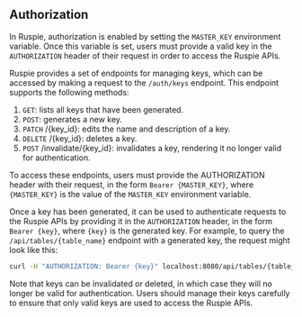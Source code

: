 ## Authorization
In Ruspie, authorization is enabled by setting the `MASTER_KEY` environment variable. Once this variable is set, users must provide a valid key in the `AUTHORIZATION` header of their request in order to access the Ruspie APIs.

Ruspie provides a set of endpoints for managing keys, which can be accessed by making a request to the `/auth/keys` endpoint. This endpoint supports the following methods:

1. `GET`: lists all keys that have been generated.
2. `POST`: generates a new key.
3. `PATCH` /{key_id}: edits the name and description of a key.
4. `DELETE` /{key_id}: deletes a key.
5. `POST` /invalidate/{key_id}: invalidates a key, rendering it no longer valid for authentication.

To access these endpoints, users must provide the AUTHORIZATION header with their request, in the form `Bearer {MASTER_KEY}`, where `{MASTER_KEY}` is the value of the `MASTER_KEY` environment variable.

Once a key has been generated, it can be used to authenticate requests to the Ruspie APIs by providing it in the `AUTHORIZATION` header, in the form `Bearer {key}`, where `{key}` is the generated key. For example, to query the `/api/tables/{table_name}` endpoint with a generated key, the request might look like this:

```bash
curl -H "AUTHORIZATION: Bearer {key}" localhost:8080/api/tables/{table_name}
````
Note that keys can be invalidated or deleted, in which case they will no longer be valid for authentication. Users should manage their keys carefully to ensure that only valid keys are used to access the Ruspie APIs.